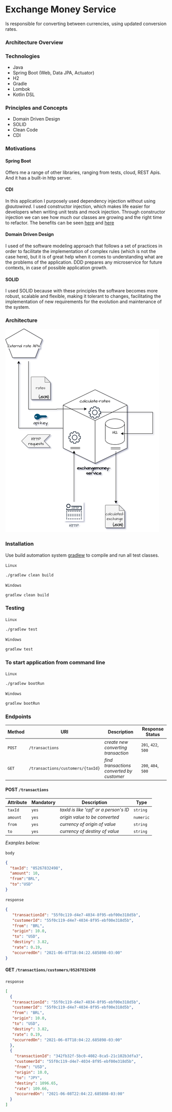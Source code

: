 # Exchange Money Service

Is responsible for converting between currencies,
using updated conversion rates.

### Architecture Overview

### Technologies

* Java
* Spring Boot (Web, Data JPA, Actuator)
* H2
* Gradle
* Lombok
* Kotlin DSL

### Principles and Concepts

* Domain Driven Design
* SOLID
* Clean Code
* CDI

### Motivations

#### Spring Boot
Offers me a range of other libraries, ranging from tests, cloud, REST Apis. And it has a built-in http server.

#### CDI
In this application I purposely used dependency injection without using *@autowired*. I used constructor injection, which makes life easier for developers when writing unit tests and mock injection. Through constructor injection we can see how much our classes are growing and the right time to refactor.
The benefits can be seen [here](https://martinfowler.com/articles/injection.html) and [here](https://raphaelcarvalho.dev/2019/07/22/spring-boot-utilizar-autowired-e-uma-boa-pratica/) 

#### Domain Driven Design
I used of the software modeling approach that follows a set of practices in order to facilitate the implementation of complex rules (which is not the case here), but it is of great help when it comes to understanding what are the problems of the application. DDD prepares any microservice for future contexts, in case of possible application growth.

#### SOLID
I used SOLID because with these principles the software becomes more robust, scalable and flexible, making it tolerant to changes, facilitating the implementation of new requirements for the evolution and maintenance of the system.

### Architecture

![Installation](architecture.drawio.png)

### Installation

Use build automation system [gradlew](https://docs.gradle.org/current/userguide/userguide.html) to compile and run all test classes.


`Linux`
```bash
./gradlew clean build
```

`Windows`
```bash
gradlew clean build
```


### Testing

`Linux`
```bash
./gradlew test
```

`Windows`
```bash
gradlew test
```

### To start application from command line

`Linux`
```bash
./gradlew bootRun
```

`Windows`
```bash
gradlew bootRun
```


### Endpoints

| Method | URI              | Description              | Response Status            |
| ------ | ---------------- | ------------------------ | -------------------------- |
| `POST` | `/transactions` | *create new converting transaction*    | `201`, `422`, `500` |
| `GET` | `/transactions/customers/{taxId}` | *find transactions converted by customer*    | `200`, `404`, `500` |

#### POST `/transactions`

| Attribute | Mandatory              | Description              | Type            |
| ------ | ---------------- | ------------------------ | -------------------------- |
| `taxId` | `yes` | *taxId is like 'cpf' or a person's ID*    | `string` |
| `amount` | `yes` | *origin value to be converted*    | `numeric` |
| `from` | `yes` | *currency of origin of value*    | `string` |
| `to` | `yes` | *currency of destiny of value*    | `string` |

*Exanples below:*

`body`

```json
{
  "taxId": "05267832498",
  "amount": 10,
  "from":"BRL",
  "to":"USD"
}
```

`response`

```json
{
   "transactionId": "55f0c119-d4e7-4034-8f95-ebf00e318d5b",
   "customerId": "55f0c119-d4e7-4034-8f95-ebf00e318d5b",
   "from": "BRL",
   "origin": 10.0,
   "to": "USD",
   "destiny": 3.82,
   "rate": 0.19,
   "occurredOn": "2021-06-07T18:04:22.685898-03:00"
}
```

#### GET `/transactions/customers/05267832498`

`response`

```json
[
  {
   "transactionId": "55f0c119-d4e7-4034-8f95-ebf00e318d5b",
   "customerId": "55f0c119-d4e7-4034-8f95-ebf00e318d5b",
   "from": "BRL",
   "origin": 10.0,
   "to": "USD",
   "destiny": 3.82,
   "rate": 0.19,
   "occurredOn": "2021-06-07T18:04:22.685898-03:00"
  }, 
  {
    "transactionId": "342fb32f-5bc0-4082-8ca5-21c102b3dfa3",
    "customerId": "55f0c119-d4e7-4034-8f95-ebf00e318d5b",
    "from": "USD",
    "origin": 10.0,
    "to": "JPY",
    "destiny": 1096.65,
    "rate": 109.66,
    "occurredOn": "2021-06-08T22:04:22.685898-03:00"
  }
]
```
